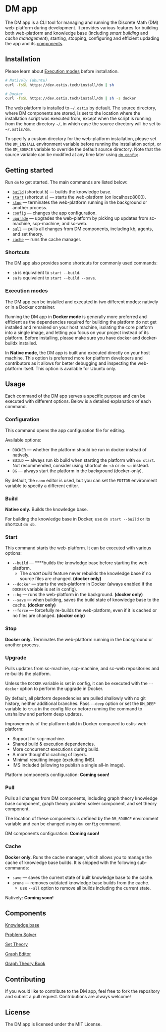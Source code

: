 # DM app

The DM app is a CLI tool for managing and running the Discrete Math (DM) web-platform during development. It provides various features for building both web-platform and knowledge base (including *smart building* and *cache management*), starting, stopping, configuring and efficient updading the app and its [components](#components).

## Installation

Please learn about [Execution modes](#execution-modes) before installation.

```sh
# Natively (ubuntu)
curl -fsSL https://dev.ostis.tech/install/dm | sh

# Docker
curl -fsSL https://dev.ostis.tech/install/dm | sh -s docker
```

The web platform is installed to `~/.ostis` by default. The source directory, where DM components are stored, is set to the location where the installation script was executed from, except when the script is running from the home directory `~/`, in which case the source directory will be set to `~/.ostis/dm`.

To specify a custom directory for the web-platform installation, please set the `DM_INSTALL` environment variable before running the installation script, or the `DM_SOURCE` variable to override the default source directory. Note that the source variable can be modified at any time later using [`dm config`](#configuration).


## Getting started

Run `dm` to get started. The main commands are listed below:
- [`build`](#build) (shortcut `b`) — builds the knowledge base.
- [`start`](#start) (shortcut `s`) — starts the web-platform (on localhost:8000).
- [`stop`](#stop) — terminates the web-platform running in the background or another process.
- [`config`](#configuration) —  changes the app configuration.
- [`upgrade`](#upgrade) — upgrades the web-platform by picking up updates from sc-machine, scp-machine, and sc-web.
- [`pull`](#pull) — pulls all changes from DM components, including kb, agents, and set theory.
- [`cache`](#cache) — runs the cache manager.

### Shortcuts

The DM app also provides some shortcuts for commonly used commands:
- `sb` is equivalent to `start --build`.
- `sa` is equivalent to `start --build --save`.

### Execution modes

The DM app can be installed and executed in two different modes: natively or in a Docker container.

Running the DM app in **Docker mode** is generally more preferred and efficient as the dependencies required for building the platform do not get installed and remained on your host machine, isolating the core platform into a single image, and letting you focus on your project instead of its platform. Before installing, please make sure you have docker and docker-buildx installed.

In **Native mode**, the DM app is built and executed directly on your host machine. This option is preferred more for platform developers and contributors as it allows for better debugging and inspecting the web-platform itself. This option is available for Ubuntu only.


## Usage

Each command of the DM app serves a specific purpose and can be executed with different options. Below is a detailed explanation of each command.

### Configuration

This command opens the app configuration file for editing.

Available options:

- `DOCKER` — whether the platform should be run in docker instead of natively.
- `BUILD` — always run kb build when starting the platform with `dm start`.\
  Not recommended, consider using shortcut `dm sb` or `dm sa` instead.
- `BG` — always start the platform in the background (docker-only).

By default, the `nano` editor is used, but you can set the `EDITOR` environment variable to specify a different editor.

### Build

**Native only.** Builds the knowledge base.

For building the knowledge base in Docker, use `dm start --build` or its shortcut `dm sb`.

### Start

This command starts the web-platform. It can be executed with various options:

- `--build` —  ****builds the knowledge base before starting the web-platform.
    - The *smart build* feature never rebuilds the knowledge base if no source files are changed. **(docker only)**
- `--docker` —  starts the web-platform in Docker (always enabled if the `DOCKER` variable is set in config).
- `--bg` — runs the web-platform in the background. **(docker only)**
- `--save` — when building, saves the build state of knowledge base to the cache. **(docker only)**
- `--force` — forcefully re-builds the web-platform, even if it is cached or no files are changed. **(docker only)**

### Stop

**Docker only.** Terminates the web-platform running in the background or another process.

### Upgrade

Pulls updates from sc-machine, scp-machine, and sc-web repositories and re-builds the platform. 

Unless the `DOCKER` variable is set in config, it can be executed with the `--docker` option to perform the upgrade in Docker.

By default, all platform dependencies are pulled shallowly with no git history, neither additional branches. Pass `--deep` option or set the `DM_DEEP` variable to `true` in the config file or before running the command to unshallow and perform deep updates.

Improvements of the platform build in Docker compared to ostis-web-platform:

- Support for scp-machine.
- Shared build & execution dependencies.
- More concurrenct executions during build.
- A more thoughtful caching of layers.
- Minimal resulting image (excluding IMS).
- IMS included (allowing to publish a single all-in image).

Platform components configuration: **Coming soon!**

### Pull

Pulls all changes from DM components, including graph theory knowledge base component, graph theory problem solver component, and set theory component.

The location of these components is defined by the `DM_SOURCE` environment variable and can be changed using `dm config` command.

DM components configuration: **Coming soon!**

### Cache

**Docker only.** Runs the cache manager, which allows you to manage the cache of knowledge base builds. It is shipped with the following sub-commands:

- `save` — saves the current state of built knowledge base to the cache.
- `prune` — removes outdated knowledge base builds from the cache.
  - use `--all` option to remove all builds including the current state.

Natively: **Coming soon!**

## Components

[Knowledge base](https://github.com/ostis-apps/gt-knowledge-base/tree/0.8.0)

[Problem Solver](https://github.com/ostis-apps/gt-knowledge-processing-machine/tree/0.8.0_fix)

[Set Theory](https://github.com/ostis-apps/set-theory/tree/0.8.0_kb)

[Graph Editor](https://github.com/ostis-apps/gt-ostis-drawings)

[Graph Theory Book](https://github.com/ostis-apps/gt-book)


## Contributing

If you would like to contribute to the DM app, feel free to fork the repository and submit a pull request. Contributions are always welcome!

## License

The DM app is licensed under the MIT License.

